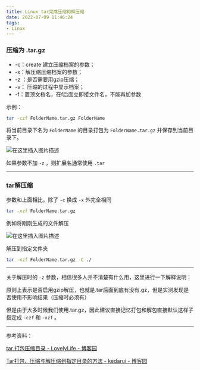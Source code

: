 ```yaml
---
title: Linux tar完成压缩和解压缩
date: 2022-07-09 11:46:24
tags:
- Linux
---
```


### 压缩为 .tar.gz

 - -c：create 建立压缩档案的参数；
 - -x：解压缩压缩档案的参数；
 - -z ：是否需要用gzip压缩；
 - -v： 压缩的过程中显示档案；
 - -f：置顶文档名，在f后面立即接文件名，不能再加参数

示例：

```bash
tar -czf FolderName.tar.gz FolderName
```

将当前目录下名为 `FolderName` 的目录打包为 `FolderName.tar.gz` 并保存到当前目录下。

![在这里插入图片描述](https://cdn.yixiangzhilv.com/images/9a7c89712dac1079e1c564f3954de86b.png)

如果参数不加 `-z` ，则扩展名通常使用 `.tar`

---

### tar解压缩

参数和上面相比，除了 `-c` 换成 `-x` 外完全相同

```bash
tar -xzf FolderName.tar.gz
```

例如将刚刚生成的文件解压

![在这里插入图片描述](https://cdn.yixiangzhilv.com/images/7954d939c57472efc72b8b7e032b113f.png)

解压到指定文件夹

```bash
tar -xzf FolderName.tar.gz -C ./
```

---

关于解压时的 `-z` 参数，相信很多人并不清楚有什么用，这里进行一下解释说明：

原则上表示是否启用gzip解压，也就是.tar后面到底有没有.gz，但是实测发现是否使用不影响结果（压缩时必须有）

但是由于大多时候我们使用.tar.gz，因此建议直接记忆打包和解包直接默认这样子指定成 `-czf` 和 `-xzf` 。

---

参考资料：

[tar 打包压缩目录 - LovelyLife - 博客园](https://www.cnblogs.com/lovelylife/p/5361697.html)

[Tar打包、压缩与解压缩到指定目录的方法 - kedarui - 博客园](https://www.cnblogs.com/kedarui/p/3525674.html)


